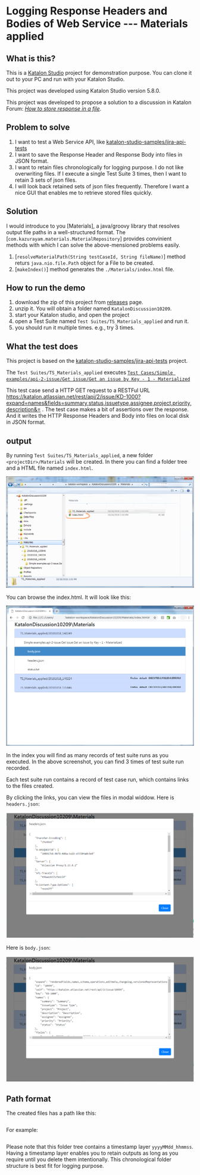 Logging Response Headers and Bodies of Web Service --- Materials applied
========

## What is this?

This is a [Katalon Studio](https://www.katalon.com/) project for demonstration purpose.
You can clone it out to your PC and run with your Katalon Studio.

This project was developed using Katalon Studio version 5.8.0.

This project was developed to propose a solution to a discussion in Katalon Forum:
[*How to store response in a file*](https://forum.katalon.com/discussion/10209/how-to-store-response-in-a-file).

## Problem to solve

1. I want to test a Web Service API, like [katalon-studio-samples/jira-api-tests](https://github.com/katalon-studio-samples/jira-api-tests)
2. I want to save the Response Header and Response Body into files in JSON format.
3. I want to retain files chronologically for logging purpose. I do not like overwriting files. If I execute a single Test Suite 3 times, then I want to retain 3 sets of json files.
4. I will look back retained sets of json files frequently. Therefore I want a nice GUI that enables me to retrieve stored files quickly.

## Solution

I would introduce to you [Materials], a java/groovy library that resolves output file paths in a well-structured format. The  [`com.kazurayam.materials.MaterialRepository`] provides convinient methods with which I can solve the above-mensioned problems easily.

1. [`resolveMaterialPath(String testCaseId, String fileName)`] method returs `java.nio.file.Path` object for a File to be created.
2. [`makeIndex()`] method generates the `./Materials/index.html` file.

## How to run the demo

1. download the zip of this project from [releases](https://github.com/katalon-studio-samples/jira-api-tests) page.
2. unzip it. You will obtain a folder named `KatalonDiscussion10209`.
3. start your Katalon studio, and open the project
4. open a Test Suite named `Test Suites/TS_Materials_applied` and run it.
5. you should run it multiple times. e.g., try 3 times.

## What the test does

This project is based on the [katalon-studio-samples/jira-api-tests](https://github.com/katalon-studio-samples/jira-api-tests) project.

The `Test Suites/TS_Materials_applied` executes [`Test Cases/Simple examples/api-2-issue/Get issue/Get an issue by Key - 1 - Materialized`](/Scripts/Simple%20examples/api-2-issue/Get%20issue/Get%20an%20issue%20by%20Key%20-%201%20-%20Materialized/Script1539828822545.groovy)

This test case send a HTTP GET request to a RESTFul URL  https://katalon.atlassian.net/rest/api/2/issue/KD-1000?expand=names&fields=summary,status,issuetype,assignee,project,priority,description&= . The test case makes a bit of assertions over the response. And it writes the HTTP Response Headers and Body into files on local disk in JSON format.

## output

By running `Test Suites/TS_Materials_applied`, a new folder `<projectDir>/Materials` will be created. In there you can find a folder tree and a HTML file named `index.html`.

![Materials_index](docs/images/Materials_index.png)

You can browse the index.html. It will look like this:

![index_html](docs/images/index_html.png)

In the index you will find as many records of test suite runs as you executed. In the above screenshot, you can find 3 times of test suite run recorded.

Each test suite run contains a record of test case run, which contains links to the files created.

By clicking the links, you can view the files in modal widdow. Here is `headers.json`:

![headers_json](docs/images/headers_json.PNG)

Here is `body.json`:

![body_json](docs/images/body_json.PNG)

## Path format

The created files has a path like this:
```${projectDir}/Materials/${testSuiteName}/${testSuiteTimestamp}/${testCaseName}/${subdirs}/${fileName}
```

For example:

```./Materials/TS_Materials_applied/20181018_140249/Simple examples.api-2-issue.Get issue.Get an issue by Key - 1 - Materialized/header.json
```

Please note that this folder tree contains a timestamp layer `yyyyMMdd_hhmmss`. Having a timestamp layer enables you to retain outputs as long as you require until you delete them intentionally. This chronological folder structure is best fit for logging purpose.
